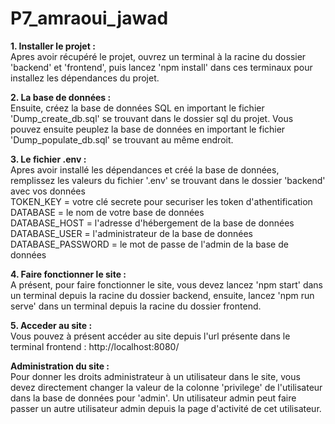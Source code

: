 # P7_amraoui_jawad

**1. Installer le projet :**  
Apres avoir récupéré le projet, ouvrez un terminal à la racine du dossier 'backend' et 'frontend', puis lancez 'npm install' dans ces terminaux pour installez les dépendances du projet.

**2. La base de données :**  
Ensuite, créez la base de données SQL en important le fichier 'Dump_create_db.sql' se trouvant dans le dossier sql du projet. Vous pouvez ensuite peuplez la base de données en important le fichier 'Dump_populate_db.sql' se trouvant au même endroit.

**3. Le fichier .env :**  
Apres avoir installé les dépendances et créé la base de données, remplissez les valeurs du fichier '.env' se trouvant dans le dossier 'backend' avec vos données  
TOKEN_KEY = votre clé secrete pour securiser les token d'athentification  
DATABASE = le nom de votre base de données  
DATABASE_HOST = l'adresse d'hébergement de la base de données  
DATABASE_USER = l'administrateur de la base de données  
DATABASE_PASSWORD = le mot de passe de l'admin de la base de données 

**4. Faire fonctionner le site :**  
A présent, pour faire fonctionner le site, vous devez lancez 'npm start' dans un terminal depuis la racine du dossier backend, ensuite, lancez 'npm run serve' dans un terminal depuis la racine du dossier frontend.

**5. Acceder au site :**  
Vous pouvez à présent accéder au site depuis l'url présente dans le terminal frontend : http://localhost:8080/

**Administration du site :**  
Pour donner les droits administrateur à un utilisateur dans le site, vous devez directement changer la valeur de la colonne 'privilege' de l'utilisateur dans la base de données pour 'admin'.
Un utilisateur admin peut faire passer un autre utilisateur admin depuis la page d'activité de cet utilisateur.
